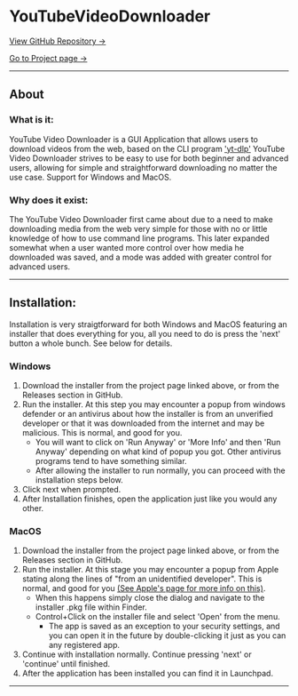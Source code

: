 # YouTubeVideoDownloader
[View GitHub Repository ->](https://github.com/everdro1d/YouTubeVideoDownloader/)

[Go to Project page ->](https://everdro1d.github.io/projects.html#youtube-video-downloader)

---
## About
### What is it:
YouTube Video Downloader is a GUI Application that allows users to download videos from the web, based on the CLI program ['yt-dlp'](https://github.com/yt-dlp/yt-dlp) YouTube Video Downloader strives to be easy to use for both beginner and advanced users, allowing for simple and straightforward downloading no matter the use case. Support for Windows and MacOS.

### Why does it exist:
The YouTube Video Downloader first came about due to a need to make downloading media from the web very simple for those with no or little knowledge of how to use command line programs. This later expanded somewhat when a user wanted more control over how media he downloaded was saved, and a mode was added with greater control for advanced users. 

---
## Installation:
Installation is very straigtforward for both Windows and MacOS featuring an installer that does everything for you, all you need to do is press the 'next' button a whole bunch. See below for details.

### Windows
1. Download the installer from the project page linked above, or from the Releases section in GitHub. 
2. Run the installer. At this step you may encounter a popup from windows defender or an antivirus about how the installer is from an unverified developer or that it was downloaded from the internet and may be malicious. This is normal, and good for you.
   - You will want to click on 'Run Anyway' or 'More Info' and then 'Run Anyway' depending on what kind of popup you got. Other antivirus programs tend to have something similar.
   - After allowing the installer to run normally, you can proceed with the installation steps below.
4. Click next when prompted.
5. After Installation finishes, open the application just like you would any other.

### MacOS
1. Download the installer from the project page linked above, or from the Releases section in GitHub. 
2. Run the installer. At this stage you may encounter a popup from Apple stating along the lines of "from an unidentified developer". This is normal, and good for you [(See Apple's page for more info on this)](https://support.apple.com/en-ca/guide/mac-help/mh40616/mac). 
   - When this happens simply close the dialog and navigate to the installer .pkg file within Finder.
   - Control+Click on the installer file and select 'Open' from the menu.
     - The app is saved as an exception to your security settings, and you can open it in the future by double-clicking it just as you can any registered app.
3. Continue with installation normally. Continue pressing 'next' or 'continue' until finished.
4. After the application has been installed you can find it in Launchpad.

---
